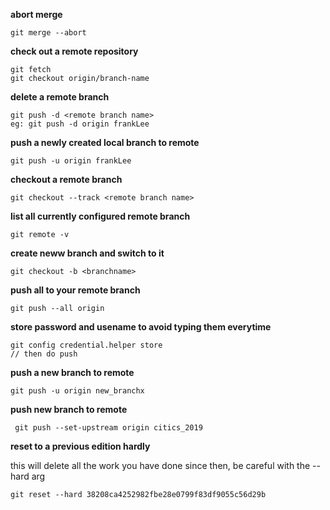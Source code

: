 __abort merge__
```
git merge --abort
```

__check out a remote repository__
```
git fetch 
git checkout origin/branch-name
```
__delete a remote branch__
```
git push -d <remote branch name>
eg: git push -d origin frankLee
```

__push a newly created local branch to remote__
```
git push -u origin frankLee
```

__checkout a remote branch__

```
git checkout --track <remote branch name>
```

__list all currently configured remote branch__
```
git remote -v
```

__create neww branch and switch to it__
```
git checkout -b <branchname>
```

__push all to your remote branch__
```
git push --all origin
```


__store password and usename to avoid typing them everytime__

```
git config credential.helper store
// then do push
```

__push a new branch to remote__

```
git push -u origin new_branchx
```

__push new branch to remote__
```
 git push --set-upstream origin citics_2019
```

__reset to a previous edition hardly__

this will delete all the work you have done since then, be careful with the --hard arg
```
git reset --hard 38208ca4252982fbe28e0799f83df9055c56d29b
```
